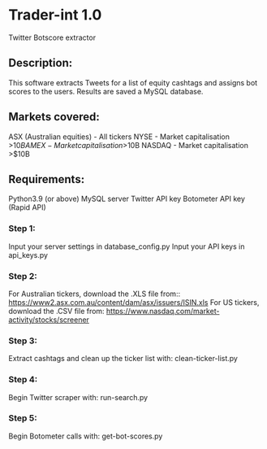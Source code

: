 # Trader-int 1.0
Twitter Botscore extractor

## Description:
This software extracts Tweets for a list of equity cashtags and assigns bot scores to the users. Results are saved a MySQL database. 

## Markets covered:
ASX (Australian equities) - All tickers
NYSE - Market capitalisation >$10B
AMEX - Market capitalisation >$10B
NASDAQ - Market capitalisation >$10B

## Requirements:
Python3.9 (or above)
MySQL server
Twitter API key
Botometer API key (Rapid API)


### Step 1: 
Input your server settings in database_config.py
Input your API keys in api_keys.py

### Step 2:
For Australian tickers, download the .XLS file from:: https://www2.asx.com.au/content/dam/asx/issuers/ISIN.xls
For US tickers, download the .CSV file from: https://www.nasdaq.com/market-activity/stocks/screener

### Step 3:
Extract cashtags and clean up the ticker list with:
clean-ticker-list.py

### Step 4:
Begin Twitter scraper with:
run-search.py

### Step 5:
Begin Botometer calls with:
get-bot-scores.py

